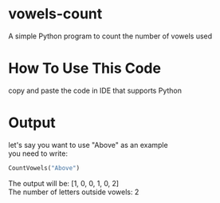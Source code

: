 # vowels-count
 A simple Python program to count the number of vowels used  
# How To Use This Code  
copy and paste the code in IDE that supports Python  
# Output  
let's say you want to use "Above" as an example  
you need to write:  
```python
CountVowels("Above")
```
The output will be: 
[1, 0, 0, 1, 0, 2]  
The number of letters outside vowels:  2
